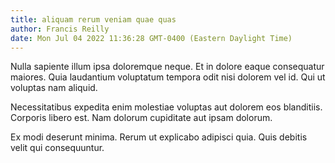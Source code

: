 ```yaml
---
title: aliquam rerum veniam quae quas
author: Francis Reilly
date: Mon Jul 04 2022 11:36:28 GMT-0400 (Eastern Daylight Time)
---
```

Nulla sapiente illum ipsa doloremque neque. Et in dolore eaque consequatur maiores. Quia laudantium voluptatum tempora odit nisi dolorem vel id. Qui ut voluptas nam aliquid.

 Necessitatibus expedita enim molestiae voluptas aut dolorem eos blanditiis. Corporis libero est. Nam dolorum cupiditate aut ipsam dolorum.

 Ex modi deserunt minima. Rerum ut explicabo adipisci quia. Quis debitis velit qui consequuntur.